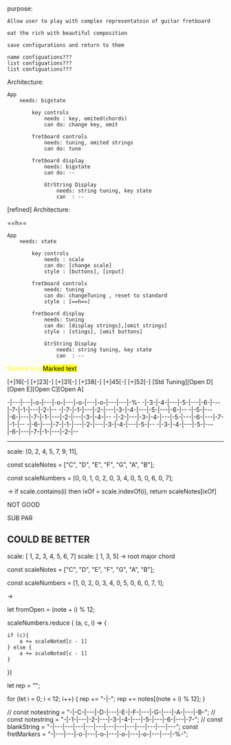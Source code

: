 purpose:


    Allow user to play with complex representatoin of guitar fretboard

    eat the rich with beautiful composition

    save configurations and return to them

    name configuations???
    list configuations???
    list configuations???


Architecture:

    App
        needs: bigstate

            key controls
                needs : key, omited(chords)
                can do: change key, omit  

            fretboard controls
                needs: tuning, omited strings
                can do: tune  

            fretboard display
                needs: bigstate
                can do: --

                GtrString Display
                    needs: string tuning, key state
                    can  : --

[refined]
Architecture:

==h==

    App
        needs: state

            key controls
                needs : scale
                can do: [change scale]
                style : [buttons], [input]

            fretboard controls
                needs: tuning
                can do: changeTuning , reset to standard
                style : [==h==]

            fretboard display
                needs: tuning
                can do: [display strings],[omit strings]
                style : [stings], [omit buttons]

                GtrString Display
                    needs: string tuning, key state
                    can  : --


<span style="color: #FFFF00">Marked text</span>
<mark>Marked text</mark>

[+]16[-]
[+]23[-]
[+]31[-]
[+]38[-]
[+]45[-]
[+]52[-]
[Std Tuning][Open D][Open E][Open C][Open A]

-|---|---|-o-|---|-o-|---|-o-|---|-o-|---|---|-%-
-|-3-|-4-|---|-5-|---|-6-|---|-7-|-1-|---|-2-|--
-|-7-|-1-|---|-2-|---|-3-|-4-|---|-5-|---|-6-|--
-|-5-|---|-6-|---|-7-|-1-|---|-2-|---|-3-|-4-|--
-|-2-|---|-3-|-4-|---|-5-|---|-6-|---|-7-|-1-|--
-|-6-|---|-7-|-1-|---|-2-|---|-3-|-4-|---|-5-|--
-|-3-|-4-|---|-5-|---|-6-|---|-7-|-1-|---|-2-|--


---

scale: [0, 2, 4, 5, 7, 9, 11],

const scaleNotes = ["C", "D", "E", "F", "G", "A", "B"];

const scaleNumbers = [0, 0, 1, 0, 2, 0, 3, 4, 0, 5, 0, 6, 0, 7];


-> if scale.contains(i) then ixOf = scale.indexOf(i), return scaleNotes[ixOf]

NOT GOOD

SUB PAR

COULD BE BETTER
---

scale: [ 1, 2, 3, 4, 5, 6, 7]
scale: [ 1,  3,  5] -> root major chord

const scaleNotes = ["C", "D", "E", "F", "G", "A", "B"];

const scaleNumbers = [1, 0, 2, 0, 3, 4, 0, 5, 0, 6, 0, 7, 1];

->  

let fromOpen = (note + i) % 12;


scaleNumbers.reduce ( (a, c, i) => {
    
    if (c){
        a += scaleNoted[c - 1]
    } else {
        a += scaleNoted[c - 1]
    }
})


let rep = "";

  for (let i = 0; i < 12; i++) {
    rep += "-|-";
    rep += notes[(note + i) % 12];
  }


// const notestring  = "-|-C-|---|-D-|---|-E-|-F-|---|-G-|---|-A-|---|-B-";
// const notestring  = "-|-1-|---|-2-|---|-3-|-4-|---|-5-|---|-6-|---|-7-";
// const blankString = "-|---|---|---|---|---|---|---|---|---|---|---|---";
const fretMarkers = "-|---|---|-o-|---|-o-|---|-o-|---|-o-|---|---|-%-";